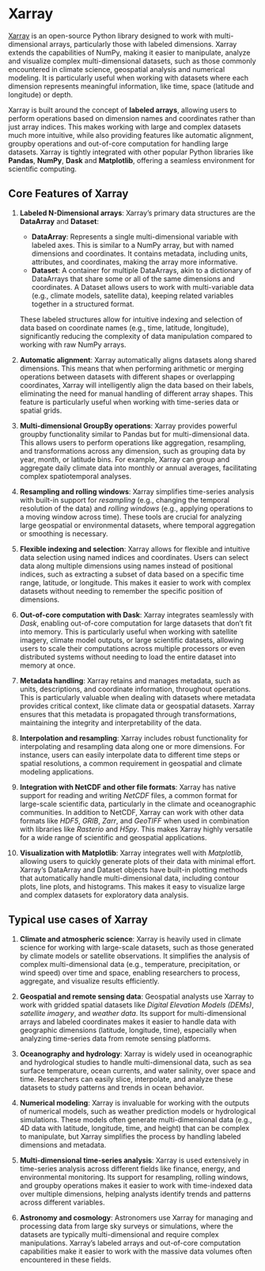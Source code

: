 # Xarray

[Xarray](https://docs.xarray.dev/en/stable/) is an open-source Python library designed to work with multi-dimensional arrays, particularly those with labeled dimensions. Xarray extends the capabilities of NumPy, making it easier to manipulate, analyze and visualize complex multi-dimensional datasets, such as those commonly encountered in climate science, geospatial analysis and numerical modeling. It is particularly useful when working with datasets where each dimension represents meaningful information, like time, space (latitude and longitude) or depth.

Xarray is built around the concept of **labeled arrays**, allowing users to perform operations based on dimension names and coordinates rather than just array indices. This makes working with large and complex datasets much more intuitive, while also providing features like automatic alignment, groupby operations and out-of-core computation for handling large datasets. Xarray is tightly integrated with other popular Python libraries like **Pandas**, **NumPy**, **Dask** and **Matplotlib**, offering a seamless environment for scientific computing.

## Core Features of Xarray

1. **Labeled N-Dimensional arrays**:
   Xarray’s primary data structures are the **DataArray** and **Dataset**:

    - **DataArray**: Represents a single multi-dimensional variable with labeled axes. This is similar to a NumPy array, but with named dimensions and coordinates. It contains metadata, including units, attributes, and coordinates, making the array more informative.
    - **Dataset**: A container for multiple DataArrays, akin to a dictionary of DataArrays that share some or all of the same dimensions and coordinates. A Dataset allows users to work with multi-variable data (e.g., climate models, satellite data), keeping related variables together in a structured format.

    These labeled structures allow for intuitive indexing and selection of data based on coordinate names (e.g., time, latitude, longitude), significantly reducing the complexity of data manipulation compared to working with raw NumPy arrays.

2. **Automatic alignment**:
   Xarray automatically aligns datasets along shared dimensions. This means that when performing arithmetic or merging operations between datasets with different shapes or overlapping coordinates, Xarray will intelligently align the data based on their labels, eliminating the need for manual handling of different array shapes. This feature is particularly useful when working with time-series data or spatial grids. 

3. **Multi-dimensional GroupBy operations**:
   Xarray provides powerful groupby functionality similar to Pandas but for multi-dimensional data. This allows users to perform operations like aggregation, resampling, and transformations across any dimension, such as grouping data by year, month, or latitude bins. For example, Xarray can group and aggregate daily climate data into monthly or annual averages, facilitating complex spatiotemporal analyses.

4. **Resampling and rolling windows**:
   Xarray simplifies time-series analysis with built-in support for *resampling* (e.g., changing the temporal resolution of the data) and *rolling windows* (e.g., applying operations to a moving window across time). These tools are crucial for analyzing large geospatial or environmental datasets, where temporal aggregation or smoothing is necessary.

5. **Flexible indexing and selection**:
   Xarray allows for flexible and intuitive data selection using named indices and coordinates. Users can select data along multiple dimensions using names instead of positional indices, such as extracting a subset of data based on a specific time range, latitude, or longitude. This makes it easier to work with complex datasets without needing to remember the specific position of dimensions.

6. **Out-of-core computation with Dask**:
   Xarray integrates seamlessly with *Dask*, enabling out-of-core computation for large datasets that don’t fit into memory. This is particularly useful when working with satellite imagery, climate model outputs, or large scientific datasets, allowing users to scale their computations across multiple processors or even distributed systems without needing to load the entire dataset into memory at once.

7. **Metadata handling**:
   Xarray retains and manages metadata, such as units, descriptions, and coordinate information, throughout operations. This is particularly valuable when dealing with datasets where metadata provides critical context, like climate data or geospatial datasets. Xarray ensures that this metadata is propagated through transformations, maintaining the integrity and interpretability of the data.

8. **Interpolation and resampling**:
   Xarray includes robust functionality for interpolating and resampling data along one or more dimensions. For instance, users can easily interpolate data to different time steps or spatial resolutions, a common requirement in geospatial and climate modeling applications.

9. **Integration with NetCDF and other file formats**:
   Xarray has native support for reading and writing *NetCDF* files, a common format for large-scale scientific data, particularly in the climate and oceanographic communities. In addition to NetCDF, Xarray can work with other data formats like *HDF5*, *GRIB*, *Zarr*, and *GeoTIFF* when used in combination with libraries like *Rasterio* and *H5py*. This makes Xarray highly versatile for a wide range of scientific and geospatial applications.

10. **Visualization with Matplotlib**:
    Xarray integrates well with *Matplotlib*, allowing users to quickly generate plots of their data with minimal effort. Xarray’s DataArray and Dataset objects have built-in plotting methods that automatically handle multi-dimensional data, including contour plots, line plots, and histograms. This makes it easy to visualize large and complex datasets for exploratory data analysis.

## Typical use cases of Xarray

1. **Climate and atmospheric science**:
   Xarray is heavily used in climate science for working with large-scale datasets, such as those generated by climate models or satellite observations. It simplifies the analysis of complex multi-dimensional data (e.g., temperature, precipitation, or wind speed) over time and space, enabling researchers to process, aggregate, and visualize results efficiently.

2. **Geospatial and remote sensing data**:
   Geospatial analysts use Xarray to work with gridded spatial datasets like *Digital Elevation Models (DEMs)*, *satellite imagery*, and *weather data*. Its support for multi-dimensional arrays and labeled coordinates makes it easier to handle data with geographic dimensions (latitude, longitude, time), especially when analyzing time-series data from remote sensing platforms.

3. **Oceanography and hydrology**:
   Xarray is widely used in oceanographic and hydrological studies to handle multi-dimensional data, such as sea surface temperature, ocean currents, and water salinity, over space and time. Researchers can easily slice, interpolate, and analyze these datasets to study patterns and trends in ocean behavior.

4. **Numerical modeling**:
   Xarray is invaluable for working with the outputs of numerical models, such as weather prediction models or hydrological simulations. These models often generate multi-dimensional data (e.g., 4D data with latitude, longitude, time, and height) that can be complex to manipulate, but Xarray simplifies the process by handling labeled dimensions and metadata.

5. **Multi-dimensional time-series analysis**:
   Xarray is used extensively in time-series analysis across different fields like finance, energy, and environmental monitoring. Its support for resampling, rolling windows, and groupby operations makes it easier to work with time-indexed data over multiple dimensions, helping analysts identify trends and patterns across different variables.

6. **Astronomy and cosmology**:
   Astronomers use Xarray for managing and processing data from large sky surveys or simulations, where the datasets are typically multi-dimensional and require complex manipulations. Xarray’s labeled arrays and out-of-core computation capabilities make it easier to work with the massive data volumes often encountered in these fields.
